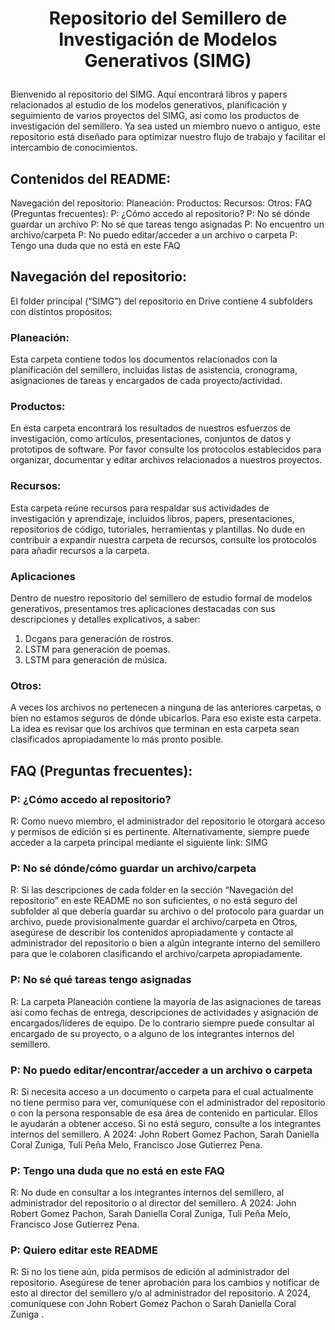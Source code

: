 # <p align="center"> Repositorio del Semillero de Investigación de Modelos Generativos (SIMG)

Bienvenido al repositorio del SIMG. Aquí encontrará libros y papers relacionados al estudio de los modelos generativos, planificación y seguimiento de varios proyectos del SIMG, así como los productos de investigación del semillero. Ya sea usted un miembro nuevo o antiguo, este repositorio está diseñado para optimizar nuestro flujo de trabajo y facilitar el intercambio de conocimientos.

## Contenidos del README:
Navegación del repositorio:
Planeación:
Productos:
Recursos:
Otros:
FAQ (Preguntas frecuentes):
P: ¿Cómo accedo al repositorio?
P: No sé dónde guardar un archivo
P: No sé que tareas tengo asignadas
P: No encuentro un archivo/carpeta
P: No puedo editar/acceder a un archivo o carpeta
P: Tengo una duda que no está en este FAQ

## Navegación del repositorio:
El folder principal (“SIMG”) del repositorio en Drive contiene 4 subfolders con distintos propósitos:
### Planeación:
Esta carpeta contiene todos los documentos relacionados con la planificación del semillero, incluidas listas de asistencia, cronograma, asignaciones de tareas y encargados de cada proyecto/actividad.
### Productos:
En esta carpeta encontrará los resultados de nuestros esfuerzos de investigación, como artículos, presentaciones, conjuntos de datos y prototipos de software. Por favor consulte los protocolos establecidos para organizar, documentar y editar archivos relacionados a nuestros proyectos.
### Recursos:
Esta carpeta reúne recursos para respaldar sus actividades de investigación y aprendizaje, incluidos libros, papers, presentaciones, repositorios de código, tutoriales, herramientas y plantillas. No dude en contribuir a expandir nuestra carpeta de recursos, consulte los protocolos para añadir recursos a la carpeta.
### Aplicaciones
Dentro de nuestro repositorio del semillero de estudio formal de modelos generativos, presentamos tres aplicaciones destacadas con sus descripciones y detalles explicativos, a saber:
1.  Dcgans para generación de rostros.
2.  LSTM para generación de poemas.
3.  LSTM para generación de música.
### Otros:
A veces los archivos no pertenecen a ninguna de las anteriores carpetas, o bien no estamos seguros de dónde ubicarlos. Para eso existe esta carpeta. La idea es revisar que los archivos que terminan en esta carpeta sean clasificados apropiadamente lo más pronto posible.


## FAQ (Preguntas frecuentes):
### P: ¿Cómo accedo al repositorio?
R: Como nuevo miembro, el administrador del repositorio le otorgará acceso y permisos de edición si es pertinente. Alternativamente, siempre puede acceder a la carpeta principal mediante el siguiente link: SIMG
### P: No sé dónde/cómo guardar un archivo/carpeta
R: Si las descripciones de cada folder en la sección “Navegación del repositorio” en este README no son suficientes, o no está seguro del subfolder al que debería guardar su archivo o del protocolo para guardar un archivo, puede provisionalmente guardar el archivo/carpeta en Otros, asegúrese de describir los contenidos apropiadamente y contacte al administrador del repositorio o bien a algún integrante interno del semillero para que le colaboren clasificando el archivo/carpeta apropiadamente.
### P: No sé qué tareas tengo asignadas
R: La carpeta Planeación contiene la mayoría de las asignaciones de tareas así como fechas de entrega, descripciones de actividades y asignación de encargados/líderes de equipo. De lo contrario siempre puede consultar al encargado de su proyecto, o a alguno de los integrantes internos del semillero.
### P: No puedo editar/encontrar/acceder a un archivo o carpeta
R: Si necesita acceso a un documento o carpeta para el cual actualmente no tiene permiso para ver, comuníquese con el administrador del repositorio o con la persona responsable de esa área de contenido en particular. Ellos le ayudarán a obtener acceso. Si no está seguro, consulte a los integrantes internos del semillero. A 2024: John Robert Gomez Pachon, Sarah Daniella Coral Zuniga, Tuli Peña Melo, Francisco Jose Gutierrez Pena.
### P: Tengo una duda que no está en este FAQ
R:  No dude en consultar a los integrantes internos del semillero, al administrador del repositorio o al director del semillero. A 2024: John Robert Gomez Pachon, Sarah Daniella Coral Zuniga, Tuli Peña Melo, Francisco Jose Gutierrez Pena. 
### P: Quiero editar este README
R: Si no los tiene aún, pida permisos de edición al administrador del repositorio. Asegúrese de tener aprobación para los cambios y notificar de esto al director del semillero y/o al administrador del repositorio. A 2024, comuníquese con John Robert Gomez Pachon o Sarah Daniella Coral Zuniga .

